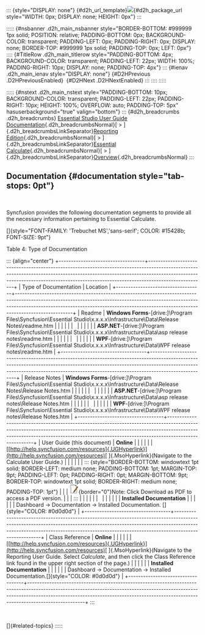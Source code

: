 ::: {style="DISPLAY: none"}
[](ms-xhelp:///?Id=d2h_url_template){#d2h_url_template}![](!package_url!){#d2h_package_url style="WIDTH: 0px; DISPLAY: none; HEIGHT: 0px"}
:::

::::: {#nsbanner .d2h_main_nsbanner style="BORDER-BOTTOM: #999999 1px solid; POSITION: relative; PADDING-BOTTOM: 0px; BACKGROUND-COLOR: transparent; PADDING-LEFT: 0px; PADDING-RIGHT: 0px; DISPLAY: none; BORDER-TOP: #999999 1px solid; PADDING-TOP: 0px; LEFT: 0px"}
:::: {#TitleRow .d2h_main_titlerow style="PADDING-BOTTOM: 4px; BACKGROUND-COLOR: transparent; PADDING-LEFT: 22px; WIDTH: 100%; PADDING-RIGHT: 10px; DISPLAY: none; PADDING-TOP: 4px"}
::: {#ienav .d2h_main_ienav style="DISPLAY: none"}
[](ms-xhelp:///?Id=d51dd760-fb98-4abb-8dc5-4756c46da69b){#D2HPrevious .D2HPreviousEnabled}  [](ms-xhelp:///?Id=3bd0a42b-7f09-45c5-a53e-95de0392967b){#D2HNext .D2HNextEnabled}
:::
::::
:::::

::::: {#nstext .d2h_main_nstext style="PADDING-BOTTOM: 10px; BACKGROUND-COLOR: transparent; PADDING-LEFT: 22px; PADDING-RIGHT: 10px; HEIGHT: 100%; OVERFLOW: auto; PADDING-TOP: 5px" hasuserbackground="true" valign="bottom"}
::: {#d2h_breadcrumbs .d2h_breadcrumbs}
[Essential Studio User Guide Documentation](ms-xhelp:///?Id=12457748-09e3-4d74-a240-8e049cedf030){.d2h_breadcrumbsNormal}[ \> ]{.d2h_breadcrumbsLinkSeparator}[Reporting Edition](ms-xhelp:///?Id=027aa5b6-6676-4f93-ad23-c20e8c45792e){.d2h_breadcrumbsNormal}[ \> ]{.d2h_breadcrumbsLinkSeparator}[Essential Calculate](ms-xhelp:///?Id=2ea52c7f-a332-43bd-9ca7-2ea0898ff54e){.d2h_breadcrumbsNormal}[ \> ]{.d2h_breadcrumbsLinkSeparator}[Overview](ms-xhelp:///?Id=41dbf737-8ce5-42f8-8fe7-7628ef735e75){.d2h_breadcrumbsNormal}
:::

## Documentation {#documentation style="tab-stops: 0pt"}

 

Syncfusion provides the following documentation segments to provide all the necessary information pertaining to Essential Calculate.

[]{style="FONT-FAMILY: 'Trebuchet MS','sans-serif'; COLOR: #15428b; FONT-SIZE: 9pt"} 

Table 4: Type of Documentation

::: {align="center"}
+-----------------------------------+-----------------------------------------------------------------------------------------------------------------------------------------------------------------------------------------------------------------------------------------------------------------+
| Type of Documentation             | Location                                                                                                                                                                                                                                                        |
+-----------------------------------+-----------------------------------------------------------------------------------------------------------------------------------------------------------------------------------------------------------------------------------------------------------------+
| Readme                            | **Windows Forms**-\[drive:\]\\Program Files\\Syncfusion\\Essential Studio\\x.x.x.x\\Infrastructure\\Data\\Release Notes\\readme.htm                                                                                                                             |
|                                   |                                                                                                                                                                                                                                                                 |
|                                   |                                                                                                                                                                                                                                                                 |
|                                   |                                                                                                                                                                                                                                                                 |
|                                   | **ASP.NET**-\[drive:\]\\Program Files\\Syncfusion\\Essential Studio\\x.x.x.x\\Infrastructure\\Data\\asp release notes\\readme.htm                                                                                                                               |
|                                   |                                                                                                                                                                                                                                                                 |
|                                   |                                                                                                                                                                                                                                                                 |
|                                   |                                                                                                                                                                                                                                                                 |
|                                   | **WPF**-\[drive:\]\\Program Files\\Syncfusion\\Essential Studio\\x.x.x.x\\Infrastructure\\Data\\WPF release notes\\readme.htm                                                                                                                                   |
+-----------------------------------+-----------------------------------------------------------------------------------------------------------------------------------------------------------------------------------------------------------------------------------------------------------------+
| Release Notes                     | **Windows Forms**-\[drive:\]\\Program Files\\Syncfusion\\Essential Studio\\x.x.x.x\\Infrastructure\\Data\\Release Notes\\Release Notes.htm                                                                                                                      |
|                                   |                                                                                                                                                                                                                                                                 |
|                                   |                                                                                                                                                                                                                                                                 |
|                                   |                                                                                                                                                                                                                                                                 |
|                                   | **ASP.NET**-\[drive:\]\\Program Files\\Syncfusion\\Essential Studio\\x.x.x.x\\Infrastructure\\Data\\asp release notes\\Release Notes.htm                                                                                                                        |
|                                   |                                                                                                                                                                                                                                                                 |
|                                   |                                                                                                                                                                                                                                                                 |
|                                   |                                                                                                                                                                                                                                                                 |
|                                   | **WPF**-\[drive:\]\\Program Files\\Syncfusion\\Essential Studio\\x.x.x.x\\Infrastructure\\Data\\WPF release notes\\Release Notes.htm                                                                                                                            |
+-----------------------------------+-----------------------------------------------------------------------------------------------------------------------------------------------------------------------------------------------------------------------------------------------------------------+
| User Guide (this document)        | **Online**                                                                                                                                                                                                                                                      |
|                                   |                                                                                                                                                                                                                                                                 |
|                                   | [[http://help.syncfusion.com/resources]{.UGHyperlink}](http://help.syncfusion.com/resources)[ ]{.MsoHyperlink}(Navigate to the Calculate User Guide.)                                                                                                           |
|                                   |                                                                                                                                                                                                                                                                 |
|                                   | ::: {style="BORDER-BOTTOM: windowtext 1pt solid; BORDER-LEFT: medium none; PADDING-BOTTOM: 1pt; MARGIN-TOP: 9pt; PADDING-LEFT: 0pt; PADDING-RIGHT: 0pt; MARGIN-BOTTOM: 9pt; BORDER-TOP: windowtext 1pt solid; BORDER-RIGHT: medium none; PADDING-TOP: 1pt"}     |
|                                   | ![](ImagesExt/image18_1.jpg){border="0"}Note: Click Download as PDF to access a PDF version.                                                                                                                                                                    |
|                                   | :::                                                                                                                                                                                                                                                             |
|                                   |                                                                                                                                                                                                                                                                 |
|                                   |                                                                                                                                                                                                                                                                 |
|                                   |                                                                                                                                                                                                                                                                 |
|                                   | **Installed Documentation**                                                                                                                                                                                                                                     |
|                                   |                                                                                                                                                                                                                                                                 |
|                                   | Dashboard -\> Documentation -\> Installed Documentation. []{style="COLOR: #0d0d0d"}                                                                                                                                                                             |
+-----------------------------------+-----------------------------------------------------------------------------------------------------------------------------------------------------------------------------------------------------------------------------------------------------------------+
| Class Reference                   | **Online**                                                                                                                                                                                                                                                      |
|                                   |                                                                                                                                                                                                                                                                 |
|                                   | [[http://help.syncfusion.com/resources]{.UGHyperlink}](http://help.syncfusion.com/resources)[ ]{.MsoHyperlink}(Navigate to the Reporting User Guide. Select *Calculate*, and then click the Class Reference link found in the upper right section of the page.) |
|                                   |                                                                                                                                                                                                                                                                 |
|                                   | **Installed Documentation**                                                                                                                                                                                                                                     |
|                                   |                                                                                                                                                                                                                                                                 |
|                                   | Dashboard -\> Documentation -\> Installed Documentation.[]{style="COLOR: #0d0d0d"}                                                                                                                                                                              |
+-----------------------------------+-----------------------------------------------------------------------------------------------------------------------------------------------------------------------------------------------------------------------------------------------------------------+
:::

 

[]{#related-topics}
:::::
